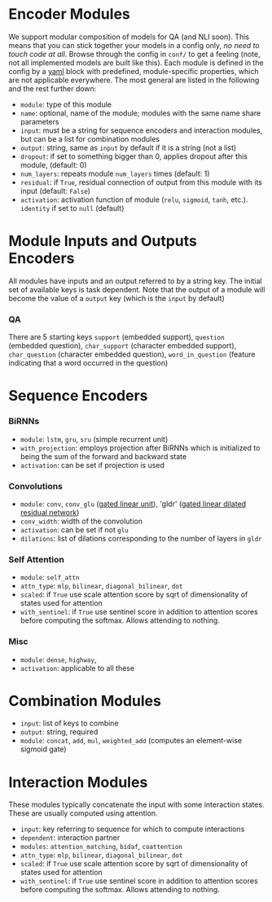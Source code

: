 # Encoder Modules

We support modular composition of models for QA (and NLI soon). This means that you can stick together your models
in a config only, *no need to touch code at all*. Browse through the config in `conf/` to get a feeling (note, not all
implemented models are built like this). Each module is defined in the config by a [yaml](http://yaml.org/) block
with predefined, module-specific properties, which are not applicable everywhere.
The most general are listed in the following and the rest further down:

* `module`: type of this module
* `name`: optional, name of the module; modules with the same name share parameters
* `input`: must be a string for sequence encoders and interaction modules, but can be a list for combination modules
* `output`: string, same as `input` by default if it is a string (not a list)
* `dropout`: if set to something bigger than 0, applies dropout after this module, (default: 0)
* `num_layers`: repeats module `num_layers` times (default: 1)
* `residual`: if `True`, residual connection of output from this module with its input (default: `False`)
* `activation`: activation function of module (`relu`, `sigmoid`, `tanh`, etc.). `identity` if set to `null` (default)

# Module Inputs and Outputs Encoders

All modules have inputs and an output referred to by a string key. The initial set of available keys is task dependent.
Note that the output of a module will become the value of a `output` key (which is the `input` by default)

### QA
There are 5 starting keys `support` (embedded support), `question` (embedded question),
`char_support` (character embedded support), `char_question` (character embedded question),
`word_in_question` (feature indicating that a word occurred in the question)

# Sequence Encoders

### BiRNNs 
* `module`: `lstm`, `gru`, `sru` (simple recurrent unit)
* `with_projection`: employs projection after BiRNNs which is initialized to being the sum of the forward and backward state
* `activation`: can be set if projection is used

### Convolutions
* `module`: `conv`, `conv_glu` ([gated linear unit](https://arxiv.org/pdf/1612.08083.pdf)), 'gldr' ([gated linear dilated residual network](https://openreview.net/pdf?id=HJRV1ZZAW))
* `conv_width`: width of the convolution
* `activation`: can be set if not `glu`
* `dilations`: list of dilations corresponding to the number of layers in `gldr`

### Self Attention
* `module`: `self_attn`
* `attn_type`: `mlp`, `bilinear`, `diagonal_bilinear`, `dot`
* `scaled`: if `True` use scale attention score by sqrt of dimensionality of states used for attention
* `with_sentinel`: if `True` use sentinel score in addition to attention scores before computing the softmax. Allows attending to nothing.
 
### Misc
* `module`: `dense`, `highway`,
* `activation`: applicable to all these

# Combination Modules
* `input`: list of keys to combine
* `output`: string, required
* `module`: `concat`, `add`, `mul`, `weighted_add` (computes an element-wise sigmoid gate)

# Interaction Modules
These modules typically concatenate the input with some interaction states. These are usually computed using attention.

* `input`: key referring to sequence for which to compute interactions
* `dependent`: interaction partner
* `modules`: `attention_matching`, `bidaf`, `coattention`
* `attn_type`: `mlp`, `bilinear`, `diagonal_bilinear`, `dot`
* `scaled`: if `True` use scale attention score by sqrt of dimensionality of states used for attention
* `with_sentinel`: if `True` use sentinel score in addition to attention scores before computing the softmax. Allows attending to nothing.
